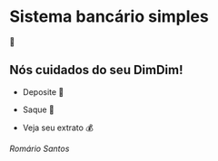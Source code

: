 
# Sistema bancário simples
🏦

## Nós cuidados do seu DimDim!

* Deposite 🧧

* Saque 💸

* Veja seu extrato 💰
  
  
  



*Romário Santos*
